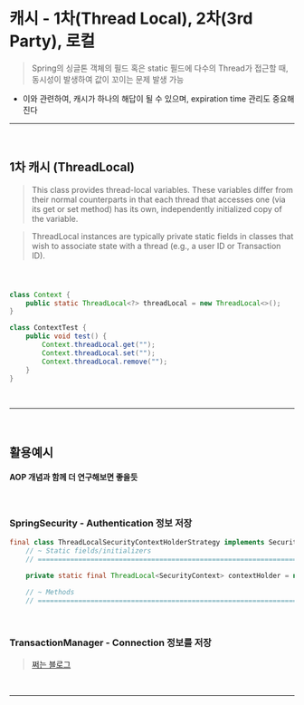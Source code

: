 # 캐시 - 1차(Thread Local), 2차(3rd Party), 로컬
> Spring의 싱글톤 객체의 필드 혹은 static 필드에 다수의 Thread가 접근할 때, 동시성이 발생하여 값이 꼬이는 문제 발생 가능
* 이와 관련하여, 캐시가 하나의 해답이 될 수 있으며, expiration time 관리도 중요해진다

<hr>
<br>

## 1차 캐시 (ThreadLocal)
> This class provides thread-local variables. These variables differ from their normal counterparts in that each thread that accesses one (via its get or set method) has its own, independently initialized copy of the variable. 

> ThreadLocal instances are typically private static fields in classes that wish to associate state with a thread (e.g., a user ID or Transaction ID).


<br>

### 
```java
class Context {
    public static ThreadLocal<?> threadLocal = new ThreadLocal<>();
}

class ContextTest {
    public void test() {
        Context.threadLocal.get("");
        Context.threadLocal.set("");
        Context.threadLocal.remove("");
    }
}
```

<br>
<hr>
<br>

## 활용예시
#### AOP 개념과 함께 더 연구해보면 좋을듯

<br>

### SpringSecurity - Authentication 정보 저장
```java
final class ThreadLocalSecurityContextHolderStrategy implements SecurityContextHolderStrategy {
	// ~ Static fields/initializers
	// =====================================================================================

	private static final ThreadLocal<SecurityContext> contextHolder = new ThreadLocal<SecurityContext>();

	// ~ Methods
	// ========================================================================================================
```


<br>

### TransactionManager - Connection 정보를 저장
> [쩌는 블로그](https://narusas.github.io/2019/07/17/Spring-Transaction-Note.html#transaction_manager_%EC%9D%B4%ED%95%B4%ED%95%98%EA%B8%B0)


<br>
<hr>
<br>
